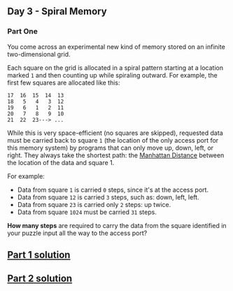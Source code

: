 ## Day 3 - Spiral Memory
### Part One

You come across an experimental new kind of memory stored on an infinite
two-dimensional grid.

Each square on the grid is allocated in a spiral pattern starting at
a location marked `1` and then counting up while spiraling outward.
For example, the first few squares are allocated like this:

```
17  16  15  14  13
18   5   4   3  12
19   6   1   2  11
20   7   8   9  10
21  22  23---> ...
```

While this is very space-efficient (no squares are skipped), requested
data must be carried back to square `1` (the location of the only access
port for this memory system) by programs that can only move up, down,
left, or right. They always take the shortest path: the
[Manhattan Distance][2] between the location of the data and square 1.

For example:

 * Data from square `1` is carried `0` steps, since it's at the access port.
 * Data from square `12` is carried `3` steps, such as: down, left, left.
 * Data from square `23` is carried only `2` steps: up twice.
 * Data from square `1024` must be carried `31` steps.

**How many steps** are required to carry the data from the square
identified in your puzzle input all the way to the access port?


[Part 1 solution][1]
--------------------


[Part 2 solution][3]
--------------------


[1]: https://en.wikipedia.org/wiki/Taxicab_geometry
[2]: part_1.py
[3]: part_2.py

